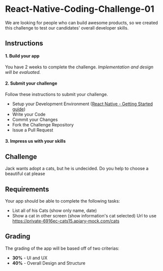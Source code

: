# React-Native-Coding-Challenge-01
We are looking for people who can build awesome products, so we created this challenge to test our candidates' overall developer skills.
## Instructions
#### 1. Build your app
You have 2 weeks to complete the challenge.
*Implementation and design will be evaluated.*
#### 2. Submit your challenge
Follow these instructions to submit your challenge.
* Setup your Development Environment ([React Native - Getting Started guide](https://facebook.github.io/react-native/docs/getting-started.html))
* Write your Code
* Commit your Changes
* Fork the Challenge Repository
* Issue a Pull Request
#### 3. Impress us with your skills
## Challenge
Jack wants adopt a cats, but he is undecided. Do you help to choose a beautiful cat please
## Requirements
Your app should be able to complete the following tasks:
* List all of his Cats (show only name, date)
* Show a cat in other screen (show information's cat selected)
Url to use https://private-6916ec-cats15.apiary-mock.com/cats
## Grading
The grading of the app  will be based off of two criterias:
* **30%** - UI and UX
* **40%** - Overall Design and Structure
